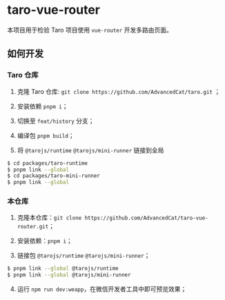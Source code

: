 # taro-vue-router

本项目用于检验 Taro 项目使用 `vue-router` 开发多路由页面。

## 如何开发

### Taro 仓库

1. 克隆 Taro 仓库: `git clone https://github.com/AdvancedCat/taro.git` ；

2. 安装依赖 `pnpm i`；

3. 切换至 `feat/history` 分支；

4. 编译包 `pnpm build`；

5. 将 `@tarojs/runtime` `@tarojs/mini-runner` 链接到全局

```bash
$ cd packages/taro-runtime
$ pnpm link --global
$ cd packages/taro-mini-runner
$ pnpm link --global
```


### 本仓库

1. 克隆本仓库：`git clone https://github.com/AdvancedCat/taro-vue-router.git`；

2. 安装依赖：`pnpm i`；

3. 链接包 `@tarojs/runtime` `@tarojs/mini-runner`；

```bash
$ pnpm link --global @tarojs/runtime
$ pnpm link --global @tarojs/mini-runner
```

4. 运行 `npm run dev:weapp`，在微信开发者工具中即可预览效果；
